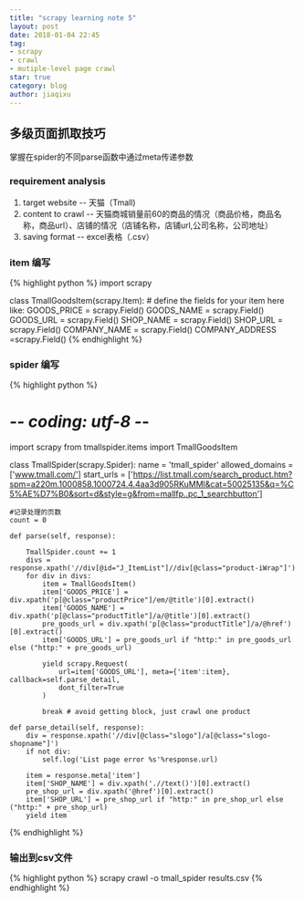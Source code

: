 ```yaml
---
title: "scrapy learning note 5"
layout: post
date: 2018-01-04 22:45
tag:
- scrapy
- crawl
- mutiple-level page crawl
star: true
category: blog
author: jiaqixu
---
```



## 多级页面抓取技巧

掌握在spider的不同parse函数中通过meta传递参数

### requirement analysis

1. target website -- 天猫（Tmall)
2. content to crawl -- 天猫商城销量前60的商品的情况（商品价格，商品名称，商品url）、店铺的情况（店铺名称，店铺url,公司名称，公司地址）
3. saving format -- excel表格（.csv）


### item 编写
{% highlight python %}
import scrapy


class TmallGoodsItem(scrapy.Item):
    # define the fields for your item here like:
    GOODS_PRICE = scrapy.Field()
    GOODS_NAME = scrapy.Field()
    GOODS_URL = scrapy.Field()
    SHOP_NAME = scrapy.Field()
    SHOP_URL = scrapy.Field()
    COMPANY_NAME = scrapy.Field()
    COMPANY_ADDRESS =scrapy.Field()
{% endhighlight %}

### spider 编写
{% highlight python %}
# -*- coding: utf-8 -*-
import scrapy
from tmallspider.items import TmallGoodsItem


class TmallSpider(scrapy.Spider):
    name = 'tmall_spider'
    allowed_domains = ['www.tmall.com/']
    start_urls = ['https://list.tmall.com/search_product.htm?spm=a220m.1000858.1000724.4.4aa3d905RKuMMl&cat=50025135&q=%C5%AE%D7%B0&sort=d&style=g&from=mallfp..pc_1_searchbutton']

    #记录处理的页数
    count = 0

    def parse(self, response):

        TmallSpider.count += 1
        divs = response.xpath('//div[@id="J_ItemList"]//div[@class="product-iWrap"]')
        for div in divs:
            item = TmallGoodsItem()
            item['GOODS_PRICE'] = div.xpath('p[@class="productPrice"]/em/@title')[0].extract()
            item['GOODS_NAME'] = div.xpath('p[@class="productTitle"]/a/@title')[0].extract()
            pre_goods_url = div.xpath('p[@class="productTitle"]/a/@href')[0].extract()
            item['GOODS_URL'] = pre_goods_url if "http:" in pre_goods_url else ("http:" + pre_goods_url)

            yield scrapy.Request(
                url=item['GOODS_URL'], meta={'item':item}, callback=self.parse_detail,
                dont_filter=True
            )

            break # avoid getting block, just crawl one product

    def parse_detail(self, response):
        div = response.xpath('//div[@class="slogo"]/a[@class="slogo-shopname"]')
        if not div:
            self.log('List page error %s'%response.url)

        item = response.meta['item']
        item['SHOP_NAME'] = div.xpath('.//text()')[0].extract()
        pre_shop_url = div.xpath('@href')[0].extract()
        item['SHOP_URL'] = pre_shop_url if "http:" in pre_shop_url else ("http:" + pre_shop_url)
        yield item

{% endhighlight %}

### 输出到csv文件
{% highlight python %}
scrapy crawl  -o tmall_spider results.csv
{% endhighlight %}
